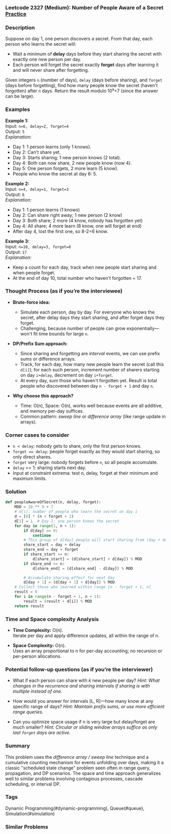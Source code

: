 ### Leetcode 2327 (Medium): Number of People Aware of a Secret [Practice](https://leetcode.com/problems/number-of-people-aware-of-a-secret)

### Description  
Suppose on day 1, one person discovers a secret. From that day, each person who learns the secret will:
- Wait a minimum of **delay** days before they start sharing the secret with exactly one new person per day.
- Each person will forget the secret exactly **forget** days after learning it and will never share after forgetting.

Given integers `n` (number of days), `delay` (days before sharing), and `forget` (days before forgetting), find how many people know the secret (haven't forgotten) after `n` days. Return the result modulo 10⁹+7 (since the answer can be large).

### Examples  

**Example 1:**  
Input: `n=6, delay=2, forget=4`  
Output: `5`  
*Explanation:*
- Day 1: 1 person learns (only 1 knows).
- Day 2: Can't share yet.
- Day 3: Starts sharing; 1 new person knows (2 total).
- Day 4: Both can now share, 2 new people know (now 4).
- Day 5: One person forgets, 2 more learn (5 know).
- People who know the secret at day 6: 5.

**Example 2:**  
Input: `n=4, delay=1, forget=3`  
Output: `6`  
*Explanation:*
- Day 1: 1 person learns (1 knows)
- Day 2: Can share right away; 1 new person (2 know)
- Day 3: Both share; 2 more (4 know, nobody has forgotten yet)
- Day 4: All share; 4 more learn (8 know, one will forget at end)
- After day 4, lost the first one, so 8-2=6 know.

**Example 3:**  
Input: `n=10, delay=3, forget=6`  
Output: `17`  
*Explanation:*
- Keep a count for each day, track when new people start sharing and when people forget.
- At the end of day 10, total number who haven't forgotten = 17.


### Thought Process (as if you’re the interviewee)

- **Brute-force idea:**  
  - Simulate each person, day by day. For everyone who knows the secret, after delay days they start sharing, and after forget days they forget.
  - Challenging, because number of people can grow exponentially—won't fit time bounds for large `n`.

- **DP/Prefix Sum approach:**  
  - Since sharing and forgetting are *interval* events, we can use prefix sums or difference arrays.
  - Track, for each day, how many new people learn the secret (call this `d[i]`); for each such person, increment number of sharers starting on day `i+delay`, decrement on day `i+forget`.  
  - At every day, sum those who haven't forgotten yet. Result is total people who discovered between day `n - forget + 1` and day `n`.

- **Why choose this approach?**  
  - Time: O(n), Space: O(n), works well because events are all additive, and memory per-day suffices.
  - Common pattern: *sweep line* or *difference array* (like range update in arrays).

### Corner cases to consider  
- `n < delay`: nobody gets to share, only the first person knows.
- `forget == delay`: people forget exactly as they would start sharing, so only direct shares.
- `forget` very large: nobody forgets before `n`, so all people accumulate.
- `delay` == 1: sharing starts next day.
- Input at constraint extrema: test n, delay, forget at their minimum and maximum limits.

### Solution

```python
def peopleAwareOfSecret(n, delay, forget):
    MOD = 10 ** 9 + 7
    # d[i]: number of people who learn the secret on day i
    d = [0] * (n + forget + 2)
    d[1] = 1  # Day 1: one person knows the secret
    for day in range(1, n + 1):
        if d[day] == 0:
            continue
        # This group of d[day] people will start sharing from (day + delay) to (day + forget - 1)
        share_start = day + delay
        share_end = day + forget
        if share_start <= n:
            d[share_start] = (d[share_start] + d[day]) % MOD
        if share_end <= n:
            d[share_end] = (d[share_end] - d[day]) % MOD

        # Accumulate sharing effect for next day
        d[day + 1] = (d[day + 1] + d[day]) % MOD
    # Collect those who learned within range [n - forget + 1, n]
    result = 0
    for i in range(n - forget + 1, n + 1):
        result = (result + d[i]) % MOD
    return result
```

### Time and Space complexity Analysis  

- **Time Complexity:** O(n).  
  Iterate per day and apply difference updates, all within the range of n.

- **Space Complexity:** O(n).  
  Uses an array proportional to n for per-day accounting; no recursion or per-person allocations.


### Potential follow-up questions (as if you’re the interviewer)  

- What if each person can share with *k* new people per day?
  *Hint: What changes in the recurrence and sharing intervals if sharing is with multiple instead of one.*

- How would you answer for intervals [L, R]—how many know at any specific range of days?
  *Hint: Maintain prefix sums, or use more efficient range queries.*

- Can you optimize space usage if n is very large but delay/forget are much smaller?
  *Hint: Circular or sliding window arrays suffice as only last `forget` days are active.*


### Summary

This problem uses the *difference array / sweep line* technique and a cumulative counting mechanism for events unfolding over days, making it a classic "scheduled state change" problem seen often in range query, propagation, and DP scenarios. The space and time approach generalizes well to similar problems involving contagious processes, cascade scheduling, or interval DP.

### Tags
Dynamic Programming(#dynamic-programming), Queue(#queue), Simulation(#simulation)

### Similar Problems

